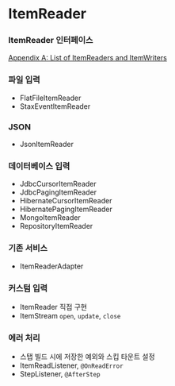 # ItemReader

### ItemReader 인터페이스

[Appendix A: List of ItemReaders and ItemWriters](https://docs.spring.io/spring-batch/docs/current/reference/html/appendix.html#itemReadersAppendix)

### 파일 입력

* FlatFileItemReader
* StaxEventItemReader

### JSON

* JsonItemReader

### 데이터베이스 입력

* JdbcCursorItemReader
* JdbcPagingItemReader
* HibernateCursorItemReader
* HibernatePagingItemReader
* MongoItemReader
* RepositoryItemReader

### 기존 서비스

* ItemReaderAdapter

### 커스텀 입력

* ItemReader 직접 구현
* ItemStream `open`, `update`, `close`

### 에러 처리

* 스탭 빌드 시에 저장한 예외와 스킵 타운트 설정
* ItemReadListener, `@OnReadError`
* StepListener, `@AfterStep`
